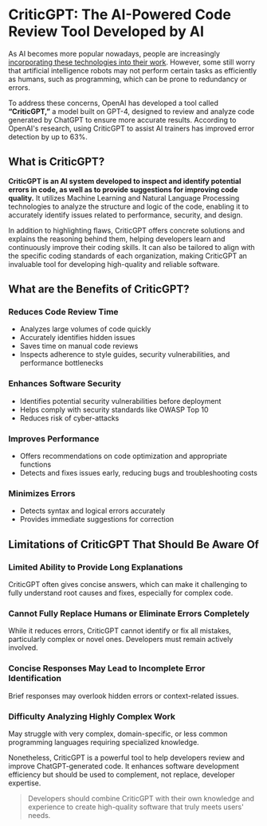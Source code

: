 # CriticGPT: The AI-Powered Code Review Tool Developed by AI

As AI becomes more popular nowadays, people are increasingly [incorporating these technologies into their work](https://www.jenosize.com/en/service/technology). However, some still worry that artificial intelligence robots may not perform certain tasks as efficiently as humans, such as programming, which can be prone to redundancy or errors.

To address these concerns, OpenAI has developed a tool called **“CriticGPT,”** a model built on GPT-4, designed to review and analyze code generated by ChatGPT to ensure more accurate results. According to OpenAI's research, using CriticGPT to assist AI trainers has improved error detection by up to 63%.

## What is CriticGPT?

**CriticGPT is an AI system developed to inspect and identify potential errors in code, as well as to provide suggestions for improving code quality.** It utilizes Machine Learning and Natural Language Processing technologies to analyze the structure and logic of the code, enabling it to accurately identify issues related to performance, security, and design.

In addition to highlighting flaws, CriticGPT offers concrete solutions and explains the reasoning behind them, helping developers learn and continuously improve their coding skills. It can also be tailored to align with the specific coding standards of each organization, making CriticGPT an invaluable tool for developing high-quality and reliable software.

## What are the Benefits of CriticGPT?

### Reduces Code Review Time

- Analyzes large volumes of code quickly
- Accurately identifies hidden issues
- Saves time on manual code reviews
- Inspects adherence to style guides, security vulnerabilities, and performance bottlenecks

### Enhances Software Security

- Identifies potential security vulnerabilities before deployment
- Helps comply with security standards like OWASP Top 10
- Reduces risk of cyber-attacks

### Improves Performance

- Offers recommendations on code optimization and appropriate functions
- Detects and fixes issues early, reducing bugs and troubleshooting costs

### Minimizes Errors

- Detects syntax and logical errors accurately
- Provides immediate suggestions for correction

## Limitations of CriticGPT That Should Be Aware Of

### Limited Ability to Provide Long Explanations

CriticGPT often gives concise answers, which can make it challenging to fully understand root causes and fixes, especially for complex code.

### Cannot Fully Replace Humans or Eliminate Errors Completely

While it reduces errors, CriticGPT cannot identify or fix all mistakes, particularly complex or novel ones. Developers must remain actively involved.

### Concise Responses May Lead to Incomplete Error Identification

Brief responses may overlook hidden errors or context-related issues.

### Difficulty Analyzing Highly Complex Work

May struggle with very complex, domain-specific, or less common programming languages requiring specialized knowledge.

Nonetheless, CriticGPT is a powerful tool to help developers review and improve ChatGPT-generated code. It enhances software development efficiency but should be used to complement, not replace, developer expertise.

> Developers should combine CriticGPT with their own knowledge and experience to create high-quality software that truly meets users' needs.
